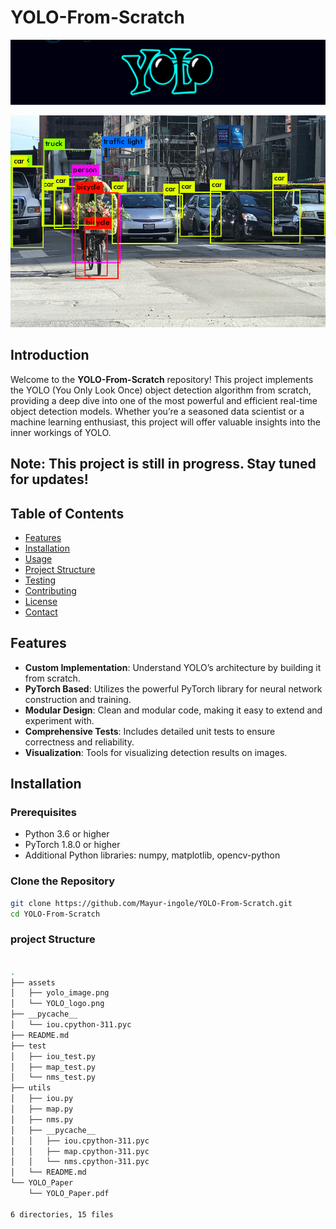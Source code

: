 # YOLO-From-Scratch

![YOLO](https://github.com/Mayur-ingole/YOLO-From-Scratch/blob/main/assets/YOLO_logo.png)


![YOLO](https://github.com/Mayur-ingole/YOLO-From-Scratch/blob/main/assets/yolo_image.png)

## Introduction

Welcome to the **YOLO-From-Scratch** repository! This project implements the YOLO (You Only Look Once) object detection algorithm from scratch, providing a deep dive into one of the most powerful and efficient real-time object detection models. Whether you’re a seasoned data scientist or a machine learning enthusiast, this project will offer valuable insights into the inner workings of YOLO.

## **Note:** This project is still in progress. Stay tuned for updates!

## Table of Contents

- [Features](#features)
- [Installation](#installation)
- [Usage](#usage)
- [Project Structure](#project-structure)
- [Testing](#testing)
- [Contributing](#contributing)
- [License](#license)
- [Contact](#contact)

## Features

- **Custom Implementation**: Understand YOLO’s architecture by building it from scratch.
- **PyTorch Based**: Utilizes the powerful PyTorch library for neural network construction and training.
- **Modular Design**: Clean and modular code, making it easy to extend and experiment with.
- **Comprehensive Tests**: Includes detailed unit tests to ensure correctness and reliability.
- **Visualization**: Tools for visualizing detection results on images.

## Installation

### Prerequisites

- Python 3.6 or higher
- PyTorch 1.8.0 or higher
- Additional Python libraries: numpy, matplotlib, opencv-python

### Clone the Repository

```bash
git clone https://github.com/Mayur-ingole/YOLO-From-Scratch.git
cd YOLO-From-Scratch
```
### project Structure
```bash

.
├── assets
│   ├── yolo_image.png
│   └── YOLO_logo.png
├── __pycache__
│   └── iou.cpython-311.pyc
├── README.md
├── test
│   ├── iou_test.py
│   ├── map_test.py
│   └── nms_test.py
├── utils
│   ├── iou.py
│   ├── map.py
│   ├── nms.py
│   ├── __pycache__
│   │   ├── iou.cpython-311.pyc
│   │   ├── map.cpython-311.pyc
│   │   └── nms.cpython-311.pyc
│   └── README.md
└── YOLO_Paper
    └── YOLO_Paper.pdf

6 directories, 15 files

